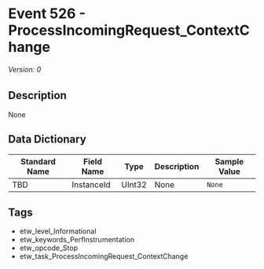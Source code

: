 # Event 526 - ProcessIncomingRequest_ContextChange
###### Version: 0

## Description
None

## Data Dictionary
|Standard Name|Field Name|Type|Description|Sample Value|
|---|---|---|---|---|
|TBD|InstanceId|UInt32|None|`None`|

## Tags
* etw_level_Informational
* etw_keywords_PerfInstrumentation
* etw_opcode_Stop
* etw_task_ProcessIncomingRequest_ContextChange